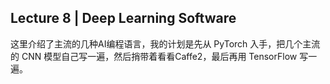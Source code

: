 Lecture 8 | Deep Learning Software
---
这里介绍了主流的几种AI编程语言，我的计划是先从 PyTorch 入手，把几个主流的 CNN 模型自己写一遍，然后捎带着看看Caffe2，最后再用 TensorFlow 写一遍。
